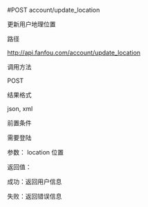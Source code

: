 #POST account/update_location

更新用户地理位置

路径

http://api.fanfou.com/account/update_location

调用方法

POST

结果格式

json, xml

前置条件

需要登陆

参数： 
location 位置

返回值：

成功：返回用户信息
    
失败：返回错误信息

